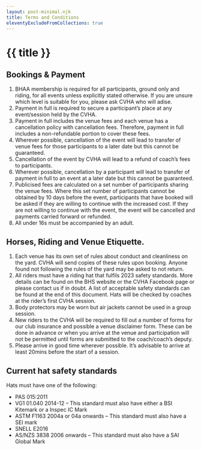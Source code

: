 ```yaml
--- 
layout: post-minimal.njk
title: Terms and Conditions
eleventyExcludeFromCollections: true
---
```


# {{ title }}

## Bookings & Payment
1. BHAA membership is required for all participants, ground only and riding, for all events unless explicitly stated otherwise. If you are unsure which level is suitable for you, please ask CVHA who will adise.
2. Payment in full is required to secure a participant’s place at any event/session held by the CVHA.
3. Payment in full includes the venue fees and each venue has a cancellation policy with cancellation fees. Therefore, payment in full includes a non-refundable portion to cover these fees.
4. Wherever possible, cancellation of the event will lead to transfer of venue fees for those participants to a later date but this cannot be guaranteed.
5. Cancellation of the event by CVHA will lead to a refund of coach’s fees to participants.
6. Wherever possible, cancellation by a participant will lead to transfer of payment in full to an event at a later date but this cannot be guaranteed.
7. Publicised fees are calculated on a set number of participants sharing the venue fees. Where this set number of participants cannot be obtained by 10 days before the event, participants that have booked will be asked if they are willing to continue with the increased cost. If they are not willing to continue with the event, the event will be cancelled and payments carried forward or refunded.
8. All under 16s must be accompanied by an adult.
 
## Horses, Riding and Venue Etiquette.
 
1. Each venue has its own set of rules about conduct and cleanliness on the yard. CVHA will send copies of these rules upon booking. Anyone found not following the rules of the yard may be asked to not return.
2. All riders must have a riding hat that fulfils 2023 safety standards. More details can be found on the BHS website or the CVHA Facebook page or please contact us if in doubt. A list of acceptable safety standards can be found at the end of this document. Hats will be checked by coaches at the rider’s first CVHA session.
3. Body protectors may be worn but air jackets cannot be used in a group session.
4. New riders to the CVHA will be required to fill out a number of forms for our club insurance and possible a venue disclaimer form. These can be done in advance or when you arrive at the venue and participation will not be permitted until forms are submitted to the coach/coach’s deputy.
5. Please arrive in good time wherever possible. It’s advisable to arrive at least 20mins before the start of a session.
 
 
## Current hat safety standards

Hats must have one of the following:
 
- PAS 015:2011
- VG1 01.040 2014-12 – This standard must also have either a BSI Kitemark or a Inspec IC Mark
- ASTM F1163 2004a or 04a onwards – This standard must also have a SEI mark
- SNELL E2016
- AS/NZS 3838 2006 onwards – This standard must also have a SAI Global Mark
